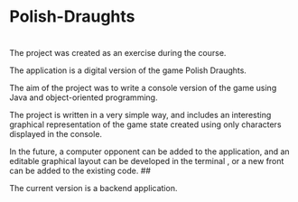 # Polish-Draughts
#
The project was created as an exercise during the course. 

The application is a digital version of the game Polish Draughts. 

The aim of the project was to write a console version of the game using Java and object-oriented programming.  

The project is written in a very simple way, and includes an interesting graphical representation of the game state created using only characters displayed in the console. 

In the future, a computer opponent can be added to the application, and an editable graphical layout can be developed in the terminal , or a new front can be added to the existing code. ##

The current version is a backend application.
